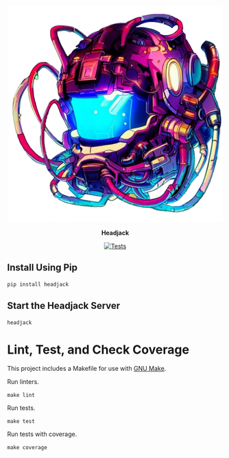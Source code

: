 <p align="center">
  <img src="https://raw.githubusercontent.com/KnowledgeForge/headjack/main/docs/assets/images/headjack-logo.png" alt="Headjack logo"></a>
</p>
<p align="center">
    <b>Headjack</b>
</p>

<p align="center">
  <a href="https://github.com/KnowledgeForge/headjack/actions/workflows/python-checks.yml" target="_blank">
    <img src="https://github.com/KnowledgeForge/headjack/actions/workflows/python-checks.yml/badge.svg?branch=main" alt="Tests">
  </a>
</p>

## Install Using Pip

```sh
pip install headjack
```

## Start the Headjack Server

```
headjack
```

# Lint, Test, and Check Coverage

This project includes a Makefile for use with [GNU Make](https://www.gnu.org/software/make/).

Run linters.
```
make lint
```

Run tests.
```
make test
```

Run tests with coverage.
```
make coverage
```
